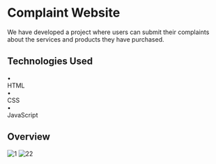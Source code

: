 <h1>Complaint Website</h1>

We have developed a project where users can submit their complaints about the services and products they have purchased.

<h2>Technologies Used </h2>

• <br>HTML </br>
• <br>CSS </br>
• <br>JavaScript </br>

<h2>Overview</h2>

![1](https://github.com/omerkrkcc/Complaint_Website/assets/92057033/6193a21b-f574-4243-b6e5-6cd6f6a14dcc)
![22](https://github.com/omerkrkcc/Complaint_Website/assets/92057033/0d5af591-aadd-4ee4-823e-c80038c66133)
